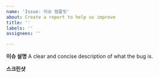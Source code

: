 ```yaml
---
name: 'Issue: 이슈 템플릿'
about: Create a report to help us improve
title: ''
labels: ''
assignees: ''

---
```


**이슈 설명**
A clear and concise description of what the bug is.


**스크린샷**
